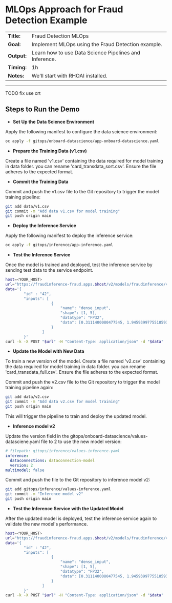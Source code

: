 # MLOps Approach for Fraud Detection Example

<table>
    <tr>
        <td><b>Title:</b></td>
        <td>Fraud Detection MLOps</td>
    </tr>
    <tr>
        <td><b>Goal:</b></td>
        <td>Implement MLOps using the Fraud Detection example.</td>
    </tr>
    <tr>
        <td><b>Output:</b></td>
        <td>Learn how to use Data Science Pipelines and Inference.</td>
    </tr>
    <tr>
        <td><b>Timing:</b></td>
        <td>1h</td>
    </tr>
    <tr>
        <td><b>Notes:</b></td>
        <td>We'll start with RHOAI installed.</td>
    </tr>
</table>

---

TODO fix use crt
## Steps to Run the Demo


- **Set Up the Data Science Environment**

Apply the following manifest to configure the data science environment:
```bash
oc apply -f gitops/onboard-datascience/app-onboard-datascience.yaml
```

- **Prepare the Training Data (v1.csv)**

Create a file named 'v1.csv' containing the data required for model training in data folder. you can rename 'card_transdata_sort.csv'. Ensure the file adheres to the expected format.

- **Commit the Training Data**

Commit and push the v1.csv file to the Git repository to trigger the model training pipeline:
```bash
git add data/v1.csv
git commit -m "Add data v1.csv for model training"
git push origin main
```

- **Deploy the Inference Service**

Apply the following manifest to deploy the inference service:
```bash
oc apply -f gitops/inference/app-inference.yaml
```

- **Test the Inference Service**

Once the model is trained and deployed, test the inference service by sending test data to the service endpoint.
```bash
host=<YOUR_HOST>
url="https://fraudinference-fraud.apps.$host/v2/models/fraudinference/versions/1/infer" 
data='{
        "id" : "42",
        "inputs": [
                    {
                        "name": "dense_input",
                        "shape": [1, 5],
                        "datatype": "FP32",
                        "data": [0.3111400080477545, 1.9459399775518593, 1.0, 0.0, 0.0]
                    }
                ]
        }'
curl -k -X POST "$url" -H "Content-Type: application/json" -d "$data"
```

- **Update the Model with New Data**

To train a new version of the model. Create a file named 'v2.csv' containing the data required for model training in data folder. you can rename 'card_transdata_full.csv'. Ensure the file adheres to the expected format.

Commit and push the v2.csv file to the Git repository to trigger the model training pipeline again:
```bash
git add data/v2.csv
git commit -m "Add data v2.csv for model training"
git push origin main
```
This will trigger the pipeline to train and deploy the updated model.

- **Inference model v2**

Update the version field in the gitops/onboard-datascience/values-datasciene.yaml file to 2 to use the new model version:
```yaml
# filepath: gitops/inference/values-inference.yaml
inference:
  dataconnections: dataconnection-model
  version: 2
multimodel: false
```

Commit and push the file to the Git repository to inference model v2:
```bash
git add gitops/inference/values-inference.yaml
git commit -m "Inference model v2"
git push origin main
```

- **Test the Inference Service with the Updated Model**

After the updated model is deployed, test the inference service again to validate the new model's performance.
```bash
host=<YOUR_HOST>
url="https://fraudinference-fraud.apps.$host/v2/models/fraudinference/versions/1/infer" 
data='{
        "id" : "42",
        "inputs": [
                    {
                        "name": "dense_input",
                        "shape": [1, 5],
                        "datatype": "FP32",
                        "data": [0.3111400080477545, 1.9459399775518593, 1.0, 0.0, 0.0]
                    }
                ]
        }'
curl -k -X POST "$url" -H "Content-Type: application/json" -d "$data"
```

